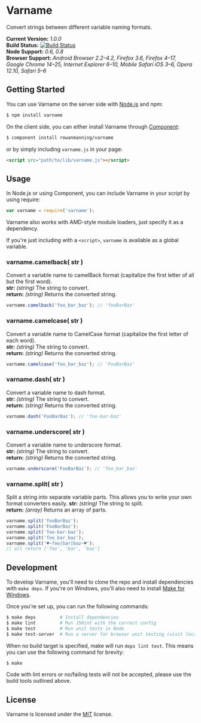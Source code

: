 
Varname
=======

Convert strings between different variable naming formats.

**Current Version:** *1.0.0*  
**Build Status:** [![Build Status][travis-status]][travis]  
**Node Support:** *0.6, 0.8*  
**Browser Support:** *Android Browser 2.2–4.2, Firefox 3.6, Firefox 4–17, Google Chrome 14–25, Internet Explorer 6–10, Mobile Safari iOS 3–6, Opera 12.10, Safari 5–6*


Getting Started
---------------

You can use Varname on the server side with [Node.js][node] and npm:

```sh
$ npm install varname
```

On the client side, you can either install Varname through [Component][component]:

```sh
$ component install rowanmanning/varname
```

or by simply including `varname.js` in your page:

```html
<script src="path/to/lib/varname.js"></script>
```


Usage
-----

In Node.js or using Component, you can include Varname in your script by using require:

```js
var varname = require('varname');
```

Varname also works with AMD-style module loaders, just specify it as a dependency.

If you're just including with a `<script>`, `varname` is available as a global variable.


### varname.camelback( str )

Convert a variable name to camelBack format (capitalize the first letter of all but the first word).  
**str:** *(string)* The string to convert.  
**return:** *(string)* Returns the converted string.

```js
varname.camelback('foo_bar_baz'); // 'fooBarBaz'
```


### varname.camelcase( str )

Convert a variable name to CamelCase format (capitalize the first letter of each word).  
**str:** *(string)* The string to convert.  
**return:** *(string)* Returns the converted string.

```js
varname.camelcase('foo_bar_baz'); // 'FooBarBaz'
```


### varname.dash( str )

Convert a variable name to dash format.  
**str:** *(string)* The string to convert.  
**return:** *(string)* Returns the converted string.

```js
varname.dash('FooBarBaz'); // 'foo-bar-baz'
```


### varname.underscore( str )

Convert a variable name to underscore format.  
**str:** *(string)* The string to convert.  
**return:** *(string)* Returns the converted string.

```js
varname.underscore('FooBarBaz'); // 'foo_bar_baz'
```


### varname.split( str )

Split a string into separate variable parts. This allows you to write your own format converters easily.
**str:** *(string)* The string to split.  
**return:** *(array)* Returns an array of parts.

```js
varname.split('fooBarBaz');
varname.split('FooBarBaz');
varname.split('foo-bar-baz');
varname.split('foo_bar_baz');
varname.split('♥~foo|bar|baz~♥');
// all return ['foo', 'bar', 'baz']
```


Development
-----------

To develop Varname, you'll need to clone the repo and install dependencies with `make deps`. If you're on Windows, you'll also need to install [Make for Windows][make].

Once you're set up, you can run the following commands:

```sh
$ make deps         # Install dependencies
$ make lint         # Run JSHint with the correct config
$ make test         # Run unit tests in Node
$ make test-server  # Run a server for browser unit testing (visit localhost:3000)
```

When no build target is specified, make will run `deps lint test`. This means you can use the following command for brevity:

```sh
$ make
```

Code with lint errors or no/failing tests will not be accepted, please use the build tools outlined above.


License
-------

Varname is licensed under the [MIT][mit] license.



[component]: https://github.com/component/component
[make]: http://gnuwin32.sourceforge.net/packages/make.htm
[mit]: http://opensource.org/licenses/mit-license.php
[node]: http://nodejs.org/
[travis]: https://travis-ci.org/rowanmanning/varname
[travis-status]: https://travis-ci.org/rowanmanning/varname.png?branch=master
